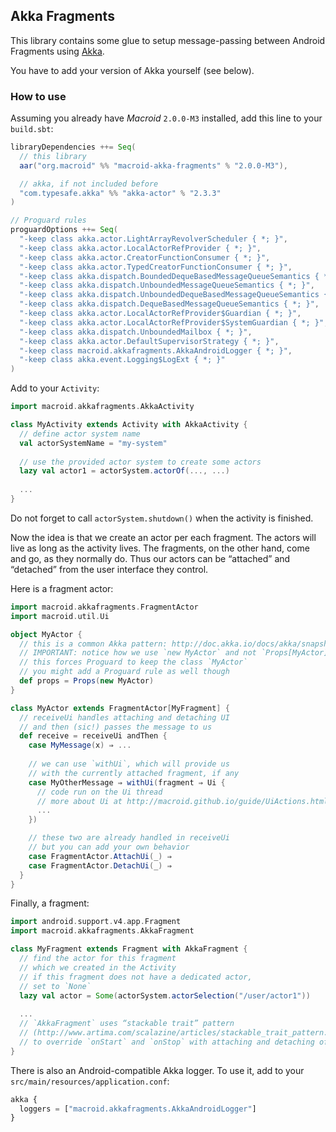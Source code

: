 ## Akka Fragments

This library contains some glue to setup message-passing between Android Fragments using [Akka](http://akka.io).

You have to add your version of Akka yourself (see below).

### How to use

Assuming you already have *Macroid* `2.0.0-M3` installed, add this line to your `build.sbt`:

```scala
libraryDependencies ++= Seq(
  // this library
  aar("org.macroid" %% "macroid-akka-fragments" % "2.0.0-M3"),

  // akka, if not included before
  "com.typesafe.akka" %% "akka-actor" % "2.3.3"
)

// Proguard rules
proguardOptions ++= Seq(
  "-keep class akka.actor.LightArrayRevolverScheduler { *; }",
  "-keep class akka.actor.LocalActorRefProvider { *; }",
  "-keep class akka.actor.CreatorFunctionConsumer { *; }",
  "-keep class akka.actor.TypedCreatorFunctionConsumer { *; }",
  "-keep class akka.dispatch.BoundedDequeBasedMessageQueueSemantics { *; }",
  "-keep class akka.dispatch.UnboundedMessageQueueSemantics { *; }",
  "-keep class akka.dispatch.UnboundedDequeBasedMessageQueueSemantics { *; }",
  "-keep class akka.dispatch.DequeBasedMessageQueueSemantics { *; }",
  "-keep class akka.actor.LocalActorRefProvider$Guardian { *; }",
  "-keep class akka.actor.LocalActorRefProvider$SystemGuardian { *; }",
  "-keep class akka.dispatch.UnboundedMailbox { *; }",
  "-keep class akka.actor.DefaultSupervisorStrategy { *; }",
  "-keep class macroid.akkafragments.AkkaAndroidLogger { *; }",
  "-keep class akka.event.Logging$LogExt { *; }"
)
```

Add to your `Activity`:

```scala
import macroid.akkafragments.AkkaActivity

class MyActivity extends Activity with AkkaActivity {
  // define actor system name
  val actorSystemName = "my-system"
  
  // use the provided actor system to create some actors
  lazy val actor1 = actorSystem.actorOf(..., ...)
  
  ...
}
```

Do not forget to call `actorSystem.shutdown()` when the activity is finished.

Now the idea is that we create an actor per each fragment. The actors will live as long as the activity lives.
The fragments, on the other hand, come and go, as they normally do. Thus our actors can be “attached” and “detached”
from the user interface they control.

Here is a fragment actor:

```scala
import macroid.akkafragments.FragmentActor
import macroid.util.Ui

object MyActor {
  // this is a common Akka pattern: http://doc.akka.io/docs/akka/snapshot/scala/actors.html
  // IMPORTANT: notice how we use `new MyActor` and not `Props[MyActor]`
  // this forces Proguard to keep the class `MyActor`
  // you might add a Proguard rule as well though
  def props = Props(new MyActor)
}

class MyActor extends FragmentActor[MyFragment] {
  // receiveUi handles attaching and detaching UI
  // and then (sic!) passes the message to us
  def receive = receiveUi andThen {
    case MyMessage(x) ⇒ ...
    
    // we can use `withUi`, which will provide us
    // with the currently attached fragment, if any
    case MyOtherMessage ⇒ withUi(fragment ⇒ Ui {
      // code run on the Ui thread
      // more about Ui at http://macroid.github.io/guide/UiActions.html
      ...
    })

    // these two are already handled in receiveUi
    // but you can add your own behavior
    case FragmentActor.AttachUi(_) ⇒ 
    case FragmentActor.DetachUi(_) ⇒
  }
}
```

Finally, a fragment:

```scala
import android.support.v4.app.Fragment
import macroid.akkafragments.AkkaFragment

class MyFragment extends Fragment with AkkaFragment {
  // find the actor for this fragment
  // which we created in the Activity
  // if this fragment does not have a dedicated actor,
  // set to `None`
  lazy val actor = Some(actorSystem.actorSelection("/user/actor1"))
  
  ...
  // `AkkaFragment` uses “stackable trait” pattern
  // (http://www.artima.com/scalazine/articles/stackable_trait_pattern.html)
  // to override `onStart` and `onStop` with attaching and detaching of the actor
}
```

There is also an Android-compatible Akka logger. To use it, add to your `src/main/resources/application.conf`:
```javascript
akka {
  loggers = ["macroid.akkafragments.AkkaAndroidLogger"]
}
```